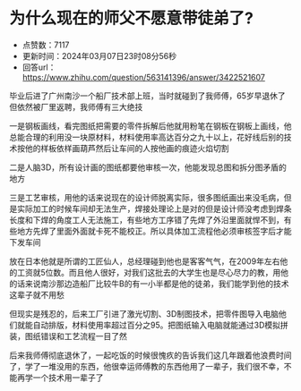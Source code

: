 # 为什么现在的师父不愿意带徒弟了?
- 点赞数：7117
- 更新时间：2024年03月07日23时08分56秒
- 回答url：https://www.zhihu.com/question/563141396/answer/3422521607
<body>
 <p data-pid="IVXXPmCT">毕业后进了广州南沙一个船厂技术部上班，当时就碰到了我师傅，65岁早退休了但依然被厂里返聘，我师傅有三大绝技</p>
 <p data-pid="6Df7GaLX">一是钢板画线，看完图纸把需要的零件拆解后他就用粉笔在钢板在钢板上画线，他总能合理的利用没一块原材料，材料使用率高达百分之九十以上，花好线后别的技术按他的样板依样画葫芦然后让车间的人按他画的痕迹火焰切割</p>
 <p data-pid="EeZtmZnb">二是人脑3D，所有设计画的图纸都要他审核一次，他能发现总图和拆分图矛盾的地方</p>
 <p data-pid="uylNsCJh">三是工艺审核，用他的话来说现在的设计师脱离实际，很多图纸画出来没毛病，但是实际加工的时候车间却无法生产，焊接处理论上是对的但是设计师没考虑到焊条长度和下焊的角度工人无法施工，有些地方工序错了先焊了外沿里面就悍不到，有些地方先焊了里面外面就卡死不能校正。所以具体加工流程他必须审核签字后才能下发车间</p>
 <p data-pid="2xzeIiTN">放在日本他就是所谓的工匠仙人，总经理碰到他也是客客气气，在2009年左右他的工资就5位数。而且他人很好，对我们这批去的大学生也是尽心尽力的教，用他的话来说南沙那边造船厂比较牛B的有一小半都是他的徒弟，我们能学到他的技术这辈子就不用愁</p>
 <p data-pid="z2puyWNv">但现实是残忍的，后来工厂引进了激光切割、3D制图技术，把零件图导入电脑他们就能自动排版，材料使用率超过百分之95。把图纸输入电脑就能通过3D模拟拼装，图纸错误和工艺流程一目了然</p>
 <p data-pid="d7lj86WK">后来我师傅彻底退休了，一起吃饭的时候很愧疚的告诉我们这几年跟着他浪费时间了，学了一堆没用的东西，他很幸运师傅教的东西他用了一辈子，我们很不幸，不能再学一个技术用一辈子了</p>
</body>